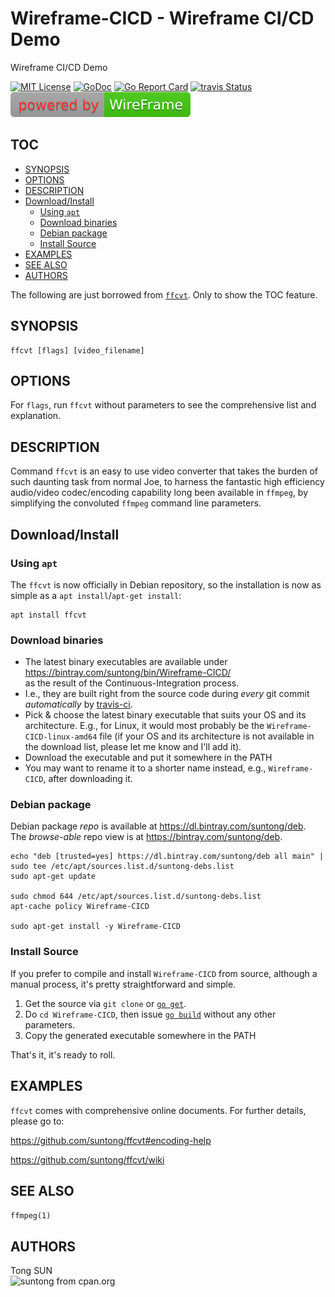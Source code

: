 
# Wireframe-CICD - Wireframe CI/CD Demo

Wireframe CI/CD Demo

[![MIT License](http://img.shields.io/badge/License-MIT-blue.svg)](LICENSE)
[![GoDoc](https://godoc.org/github.com/go-easygen/Wireframe-CICD?status.svg)](http://godoc.org/github.com/go-easygen/Wireframe-CICD)
[![Go Report Card](https://goreportcard.com/badge/github.com/go-easygen/Wireframe-CICD)](https://goreportcard.com/report/github.com/go-easygen/Wireframe-CICD)
[![travis Status](https://travis-ci.org/go-easygen/Wireframe-CICD.svg?branch=master)](https://travis-ci.org/go-easygen/Wireframe-CICD)
[![PoweredBy WireFrame](https://github.com/go-easygen/wireframe/blob/master/PoweredBy-WireFrame-R.svg)](http://godoc.org/github.com/go-easygen/wireframe)

## TOC
- [SYNOPSIS](#synopsis)
- [OPTIONS](#options)
- [DESCRIPTION](#description)
- [Download/Install](#downloadinstall)
  - [Using `apt`](#using-`apt`)
  - [Download binaries](#download-binaries)
  - [Debian package](#debian-package)
  - [Install Source](#install-source)
- [EXAMPLES](#examples)
- [SEE ALSO](#see-also)
- [AUTHORS](#authors)

The following are just borrowed from [`ffcvt`](https://github.com/suntong/ffcvt).
Only to show the TOC feature.

## SYNOPSIS

    ffcvt [flags] [video_filename]


## OPTIONS

For `flags`, run `ffcvt` without parameters to see the comprehensive list and explanation. 


## DESCRIPTION

Command `ffcvt` is an easy to use video converter that takes the burden of such daunting task from normal Joe, to harness the fantastic high efficiency audio/video codec/encoding capability long been available in `ffmpeg`, by simplifying the convoluted `ffmpeg` command line parameters.

## Download/Install

### Using `apt`

The `ffcvt` is now officially in Debian repository, so the installation is now as simple as a `apt install`/`apt-get install`:

    apt install ffcvt

### Download binaries

- The latest binary executables are available under  
https://bintray.com/suntong/bin/Wireframe-CICD/  
as the result of the Continuous-Integration process.
- I.e., they are built right from the source code during _every_ git commit _automatically_ by [travis-ci](https://travis-ci.org/).
- Pick & choose the latest binary executable that suits your OS and its architecture. E.g., for Linux, it would most probably be the `Wireframe-CICD-linux-amd64` file (if your OS and its architecture is not available in the download list, please let me know and I'll add it).
- Download the executable and put it somewhere in the PATH
- You may want to rename it to a shorter name instead, e.g., `Wireframe-CICD`, after downloading it.


### Debian package

Debian package _repo_ is available at https://dl.bintray.com/suntong/deb.  
The _browse-able_ repo view is at https://bintray.com/suntong/deb.

```
echo "deb [trusted=yes] https://dl.bintray.com/suntong/deb all main" | sudo tee /etc/apt/sources.list.d/suntong-debs.list
sudo apt-get update

sudo chmod 644 /etc/apt/sources.list.d/suntong-debs.list
apt-cache policy Wireframe-CICD

sudo apt-get install -y Wireframe-CICD
```

### Install Source

If you prefer to compile and install `Wireframe-CICD` from source, although a manual process, it's pretty straightforward and simple.

1. Get the source via `git clone` or [`go get`](https://golang.org/cmd/go/#hdr-Download_and_install_packages_and_dependencies).
1. Do `cd Wireframe-CICD`, then issue [`go build`](https://golang.org/cmd/go/#hdr-Compile_packages_and_dependencies) without any other parameters.
1. Copy the generated executable somewhere in the PATH

That's it, it's ready to roll. 


## EXAMPLES

`ffcvt` comes with comprehensive online documents. For further details,
please go to:

https://github.com/suntong/ffcvt#encoding-help

https://github.com/suntong/ffcvt/wiki


## SEE ALSO

`ffmpeg(1)`


## AUTHORS

Tong SUN  
![suntong from cpan.org](https://img.shields.io/badge/suntong-%40cpan.org-lightgrey.svg "suntong from cpan.org")
